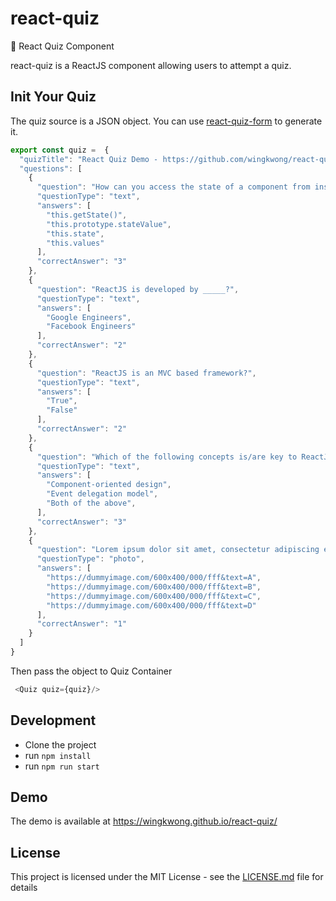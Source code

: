 # react-quiz
:orange_book: React Quiz Component

react-quiz is a ReactJS component allowing users to attempt a quiz. 

## Init Your Quiz
The quiz source is a JSON object. You can use [react-quiz-form](https://github.com/wingkwong/react-quiz-form/) to generate it.
```javascript
export const quiz =  {
  "quizTitle": "React Quiz Demo - https://github.com/wingkwong/react-quiz",
  "questions": [
    {
      "question": "How can you access the state of a component from inside of a member function?",
      "questionType": "text",
      "answers": [
        "this.getState()",
        "this.prototype.stateValue",
        "this.state",
        "this.values"
      ],
      "correctAnswer": "3"
    },
    {
      "question": "ReactJS is developed by _____?",
      "questionType": "text",
      "answers": [
        "Google Engineers",
        "Facebook Engineers"
      ],
      "correctAnswer": "2"
    },
    {
      "question": "ReactJS is an MVC based framework?",
      "questionType": "text",
      "answers": [
        "True",
        "False"
      ],
      "correctAnswer": "2"
    },
    {
      "question": "Which of the following concepts is/are key to ReactJS?",
      "questionType": "text",
      "answers": [
        "Component-oriented design",
        "Event delegation model",
        "Both of the above",
      ],
      "correctAnswer": "3"
    },
    {
      "question": "Lorem ipsum dolor sit amet, consectetur adipiscing elit,",
      "questionType": "photo",
      "answers": [
        "https://dummyimage.com/600x400/000/fff&text=A",
        "https://dummyimage.com/600x400/000/fff&text=B",
        "https://dummyimage.com/600x400/000/fff&text=C",
        "https://dummyimage.com/600x400/000/fff&text=D"
      ],
      "correctAnswer": "1"
    }
  ]
} 
```

Then pass the object to Quiz Container
```javascript
 <Quiz quiz={quiz}/>
```

## Development
- Clone the project
- run `npm install`
- run `npm run start`

## Demo
The demo is available at https://wingkwong.github.io/react-quiz/

## License
This project is licensed under the MIT License - see the [LICENSE.md](LICENSE.md) file for details